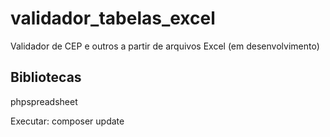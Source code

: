# validador_tabelas_excel
Validador de CEP e outros a partir de arquivos Excel (em desenvolvimento)


## Bibliotecas

phpspreadsheet

Executar:
composer update


